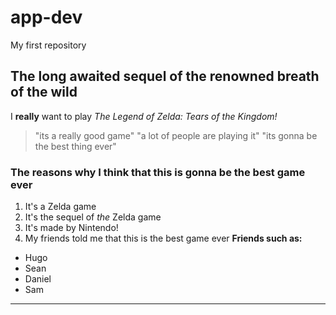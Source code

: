 # app-dev
My first repository
## The long awaited sequel of the renowned breath of the wild
I **really** want to play *The Legend of Zelda: Tears of the Kingdom!* 
> "its a really good game"
> "a lot of people are playing it"
> "its gonna be the best thing ever"
### The reasons why I think that this is gonna be the best game ever
1. It's a Zelda game
2. It's the sequel of *the* Zelda game
3. It's made by Nintendo!
4. My friends told me that this is the best game ever
**Friends such as:**
- Hugo
- Sean
- Daniel
- Sam
---------------
